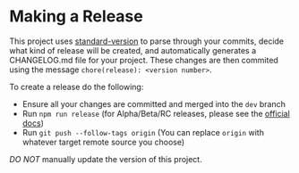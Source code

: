 # Making a Release

This project uses [standard-version](https://github.com/conventional-changelog/standard-version) to parse through your commits, decide what kind of release will be created, and automatically generates a CHANGELOG.md file for your project. These changes are then commited using the message `chore(release): <version number>`.

To create a release do the following:

- Ensure all your changes are committed and merged into the `dev` branch
- Run `npm run release` (for Alpha/Beta/RC releases, please see the [official docs](https://github.com/conventional-changelog/standard-version#release-as-a-pre-release))
- Run `git push --follow-tags origin` (You can replace `origin` with whatever target remote source you choose)

_DO NOT_ manually update the version of this project.


